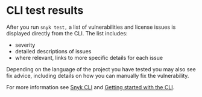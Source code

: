 # CLI test results

After you run `snyk test,` a list of vulnerabilities and license issues is displayed directly from the CLI. The list includes:

* severity
* detailed descriptions of issues
* where relevant, links to more specific details for each issue

Depending on the language of the project you have tested you may also see fix advice, including details on how you can manually fix the vulnerability.

For more information see [Snyk CLI](../) and [Getting started with the CLI](../getting-started-with-the-cli/).
